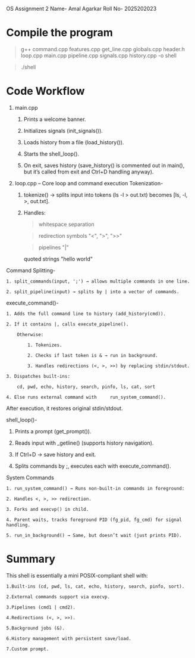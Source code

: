 OS Assignment 2
Name- Amal Agarkar
Roll No- 2025202023

# Compile the  program
> g++ command.cpp features.cpp get_line.cpp globals.cpp header.h loop.cpp main.cpp pipeline.cpp signals.cpp history.cpp -o shell

> ./shell

# Code Workflow

1. main.cpp

    1. Prints a welcome banner.

    2. Initializes signals (init_signals()).

    3. Loads history from a file (load_history()).

    4. Starts the shell_loop().

    5. On exit, saves history (save_history() is commented out in main(), but it’s called from exit and Ctrl+D handling anyway).

2. loop.cpp – Core loop and command execution
Tokenization-

    1. tokenize() → splits input into tokens (ls -l > out.txt) becomes [ls, -l, >, out.txt].

    2. Handles:

        >whitespace separation

        >redirection symbols "<", ">", ">>"

        >pipelines "|"

        quoted strings "hello world"

Command Splitting-

    1. split_commands(input, ';') → allows multiple commands in one line.

    2. split_pipeline(input) → splits by | into a vector of commands.

execute_command()-

    1. Adds the full command line to history (add_history(cmd)).

    2. If it contains |, calls execute_pipeline().

        Otherwise:

            1. Tokenizes.
    
            2. Checks if last token is & → run in background.
    
            3. Handles redirections (<, >, >>) by replacing stdin/stdout.

    3. Dispatches built-ins:

        cd, pwd, echo, history, search, pinfo, ls, cat, sort

    4. Else runs external command with     run_system_command().

After execution, it restores original stdin/stdout.

shell_loop()-

1. Prints a prompt (get_prompt()).

2. Reads input with _getline() (supports history navigation).

3. If Ctrl+D → save history and exit.

4. Splits commands by ;, executes each with execute_command().

System Commands

    1. run_system_command() → Runs non-built-in commands in foreground:

    2. Handles <, >, >> redirection.

    3. Forks and execvp() in child.

    4. Parent waits, tracks foreground PID (fg_pid, fg_cmd) for signal handling.

    5. run_in_background() → Same, but doesn’t wait (just prints PID).

# Summary
This shell is essentially a mini POSIX-compliant shell with:

    1.Built-ins (cd, pwd, ls, cat, echo, history, search, pinfo, sort).

    2.External commands support via execvp.

    3.Pipelines (cmd1 | cmd2).

    4.Redirections (<, >, >>).

    5.Background jobs (&).

    6.History management with persistent save/load.

    7.Custom prompt.
